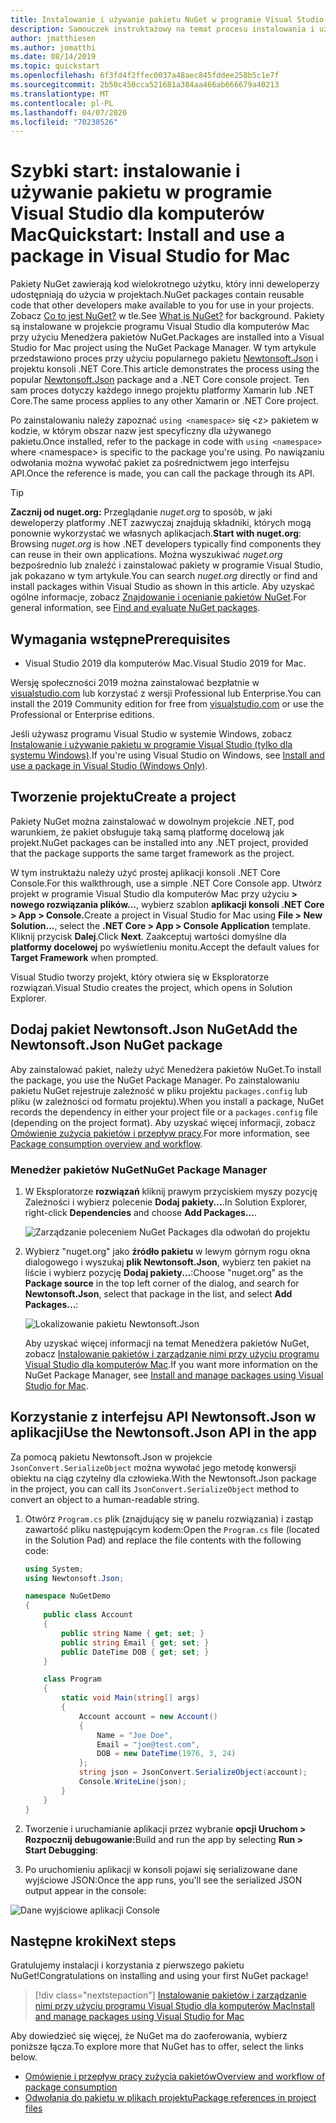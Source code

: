```yaml
---
title: Instalowanie i używanie pakietu NuGet w programie Visual Studio dla komputerów Mac
description: Samouczek instruktażowy na temat procesu instalowania i używania pakietu NuGet w projekcie programu Visual Studio dla komputerów Mac.
author: jmatthiesen
ms.author: jomatthi
ms.date: 08/14/2019
ms.topic: quickstart
ms.openlocfilehash: 6f3fd4f2ffec0037a48aec845fddee258b5c1e7f
ms.sourcegitcommit: 2b50c450cca521681a384aa466ab666679a40213
ms.translationtype: MT
ms.contentlocale: pl-PL
ms.lasthandoff: 04/07/2020
ms.locfileid: "70238526"
---
```

# <a name="quickstart-install-and-use-a-package-in-visual-studio-for-mac"></a><span data-ttu-id="590b5-103">Szybki start: instalowanie i używanie pakietu w programie Visual Studio dla komputerów Mac</span><span class="sxs-lookup"><span data-stu-id="590b5-103">Quickstart: Install and use a package in Visual Studio for Mac</span></span>

<span data-ttu-id="590b5-104">Pakiety NuGet zawierają kod wielokrotnego użytku, który inni deweloperzy udostępniają do użycia w projektach.</span><span class="sxs-lookup"><span data-stu-id="590b5-104">NuGet packages contain reusable code that other developers make available to you for use in your projects.</span></span> <span data-ttu-id="590b5-105">Zobacz [Co to jest NuGet?](../What-is-NuGet.md) w tle.</span><span class="sxs-lookup"><span data-stu-id="590b5-105">See [What is NuGet?](../What-is-NuGet.md) for background.</span></span> <span data-ttu-id="590b5-106">Pakiety są instalowane w projekcie programu Visual Studio dla komputerów Mac przy użyciu Menedżera pakietów NuGet.</span><span class="sxs-lookup"><span data-stu-id="590b5-106">Packages are installed into a Visual Studio for Mac project using the NuGet Package Manager.</span></span> <span data-ttu-id="590b5-107">W tym artykule przedstawiono proces przy użyciu popularnego pakietu [Newtonsoft.Json](https://www.nuget.org/packages/Newtonsoft.Json/) i projektu konsoli .NET Core.</span><span class="sxs-lookup"><span data-stu-id="590b5-107">This article demonstrates the process using the popular [Newtonsoft.Json](https://www.nuget.org/packages/Newtonsoft.Json/) package and a .NET Core console project.</span></span> <span data-ttu-id="590b5-108">Ten sam proces dotyczy każdego innego projektu platformy Xamarin lub .NET Core.</span><span class="sxs-lookup"><span data-stu-id="590b5-108">The same process applies to any other Xamarin or .NET Core project.</span></span>

<span data-ttu-id="590b5-109">Po zainstalowaniu należy zapoznać `using <namespace>` się \<z\> pakietem w kodzie, w którym obszar nazw jest specyficzny dla używanego pakietu.</span><span class="sxs-lookup"><span data-stu-id="590b5-109">Once installed, refer to the package in code with `using <namespace>` where \<namespace\> is specific to the package you're using.</span></span> <span data-ttu-id="590b5-110">Po nawiązaniu odwołania można wywołać pakiet za pośrednictwem jego interfejsu API.</span><span class="sxs-lookup"><span data-stu-id="590b5-110">Once the reference is made, you can call the package through its API.</span></span>

> [!Tip]
> <span data-ttu-id="590b5-111">**Zacznij od nuget.org:** Przeglądanie *nuget.org* to sposób, w jaki deweloperzy platformy .NET zazwyczaj znajdują składniki, których mogą ponownie wykorzystać we własnych aplikacjach.</span><span class="sxs-lookup"><span data-stu-id="590b5-111">**Start with nuget.org**: Browsing *nuget.org* is how .NET developers typically find components they can reuse in their own applications.</span></span> <span data-ttu-id="590b5-112">Można wyszukiwać *nuget.org* bezpośrednio lub znaleźć i zainstalować pakiety w programie Visual Studio, jak pokazano w tym artykule.</span><span class="sxs-lookup"><span data-stu-id="590b5-112">You can search *nuget.org* directly or find and install packages within Visual Studio as shown in this article.</span></span> <span data-ttu-id="590b5-113">Aby uzyskać ogólne informacje, zobacz [Znajdowanie i ocenianie pakietów NuGet](../consume-packages/finding-and-choosing-packages.md).</span><span class="sxs-lookup"><span data-stu-id="590b5-113">For general information, see [Find and evaluate NuGet packages](../consume-packages/finding-and-choosing-packages.md).</span></span>

## <a name="prerequisites"></a><span data-ttu-id="590b5-114">Wymagania wstępne</span><span class="sxs-lookup"><span data-stu-id="590b5-114">Prerequisites</span></span>

- <span data-ttu-id="590b5-115">Visual Studio 2019 dla komputerów Mac.</span><span class="sxs-lookup"><span data-stu-id="590b5-115">Visual Studio 2019 for Mac.</span></span>

<span data-ttu-id="590b5-116">Wersję społeczności 2019 można zainstalować bezpłatnie w [visualstudio.com](https://www.visualstudio.com/) lub korzystać z wersji Professional lub Enterprise.</span><span class="sxs-lookup"><span data-stu-id="590b5-116">You can install the 2019 Community edition for free from [visualstudio.com](https://www.visualstudio.com/) or use the Professional or Enterprise editions.</span></span>

<span data-ttu-id="590b5-117">Jeśli używasz programu Visual Studio w systemie Windows, zobacz [Instalowanie i używanie pakietu w programie Visual Studio (tylko dla systemu Windows)](install-and-use-a-package-in-visual-studio.md).</span><span class="sxs-lookup"><span data-stu-id="590b5-117">If you're using Visual Studio on Windows, see [Install and use a package in Visual Studio (Windows Only)](install-and-use-a-package-in-visual-studio.md).</span></span>

## <a name="create-a-project"></a><span data-ttu-id="590b5-118">Tworzenie projektu</span><span class="sxs-lookup"><span data-stu-id="590b5-118">Create a project</span></span>

<span data-ttu-id="590b5-119">Pakiety NuGet można zainstalować w dowolnym projekcie .NET, pod warunkiem, że pakiet obsługuje taką samą platformę docelową jak projekt.</span><span class="sxs-lookup"><span data-stu-id="590b5-119">NuGet packages can be installed into any .NET project, provided that the package supports the same target framework as the project.</span></span>

<span data-ttu-id="590b5-120">W tym instruktażu należy użyć prostej aplikacji konsoli .NET Core Console.</span><span class="sxs-lookup"><span data-stu-id="590b5-120">For this walkthrough, use a simple .NET Core Console app.</span></span> <span data-ttu-id="590b5-121">Utwórz projekt w programie Visual Studio dla komputerów Mac przy użyciu **> nowego rozwiązania plików...**, wybierz szablon **aplikacji konsoli .NET Core > App > Console.**</span><span class="sxs-lookup"><span data-stu-id="590b5-121">Create a project in Visual Studio for Mac using **File > New Solution...**, select the **.NET Core > App > Console Application** template.</span></span> <span data-ttu-id="590b5-122">Kliknij przycisk **Dalej**.</span><span class="sxs-lookup"><span data-stu-id="590b5-122">Click **Next**.</span></span> <span data-ttu-id="590b5-123">Zaakceptuj wartości domyślne dla **platformy docelowej** po wyświetleniu monitu.</span><span class="sxs-lookup"><span data-stu-id="590b5-123">Accept the default values for **Target Framework** when prompted.</span></span>

<span data-ttu-id="590b5-124">Visual Studio tworzy projekt, który otwiera się w Eksploratorze rozwiązań.</span><span class="sxs-lookup"><span data-stu-id="590b5-124">Visual Studio creates the project, which opens in Solution Explorer.</span></span>

## <a name="add-the-newtonsoftjson-nuget-package"></a><span data-ttu-id="590b5-125">Dodaj pakiet Newtonsoft.Json NuGet</span><span class="sxs-lookup"><span data-stu-id="590b5-125">Add the Newtonsoft.Json NuGet package</span></span>

<span data-ttu-id="590b5-126">Aby zainstalować pakiet, należy użyć Menedżera pakietów NuGet.</span><span class="sxs-lookup"><span data-stu-id="590b5-126">To install the package, you use the NuGet Package Manager.</span></span> <span data-ttu-id="590b5-127">Po zainstalowaniu pakietu NuGet rejestruje zależność w pliku projektu `packages.config` lub pliku (w zależności od formatu projektu).</span><span class="sxs-lookup"><span data-stu-id="590b5-127">When you install a package, NuGet records the dependency in  either your project file or a `packages.config` file (depending on the project format).</span></span> <span data-ttu-id="590b5-128">Aby uzyskać więcej informacji, zobacz [Omówienie zużycia pakietów i przepływ pracy](../consume-packages/Overview-and-Workflow.md).</span><span class="sxs-lookup"><span data-stu-id="590b5-128">For more information, see [Package consumption overview and workflow](../consume-packages/Overview-and-Workflow.md).</span></span>

### <a name="nuget-package-manager"></a><span data-ttu-id="590b5-129">Menedżer pakietów NuGet</span><span class="sxs-lookup"><span data-stu-id="590b5-129">NuGet Package Manager</span></span>

1. <span data-ttu-id="590b5-130">W Eksploratorze **rozwiązań** kliknij prawym przyciskiem myszy pozycję Zależności i wybierz polecenie **Dodaj pakiety...**.</span><span class="sxs-lookup"><span data-stu-id="590b5-130">In Solution Explorer, right-click **Dependencies** and choose **Add Packages...**.</span></span>

    ![Zarządzanie poleceniem NuGet Packages dla odwołań do projektu](media/QS_Use_Mac-02-ManageNuGetPackages.png)

1. <span data-ttu-id="590b5-132">Wybierz "nuget.org" jako **źródło pakietu** w lewym górnym rogu okna dialogowego i wyszukaj **plik Newtonsoft.Json**, wybierz ten pakiet na liście i wybierz pozycję **Dodaj pakiety...**:</span><span class="sxs-lookup"><span data-stu-id="590b5-132">Choose "nuget.org" as the **Package source** in the top left corner of the dialog, and search for **Newtonsoft.Json**, select that package in the list, and select **Add Packages...**:</span></span>

    ![Lokalizowanie pakietu Newtonsoft.Json](media/QS_Use_Mac-03-NewtonsoftJson.png)

    <span data-ttu-id="590b5-134">Aby uzyskać więcej informacji na temat Menedżera pakietów NuGet, zobacz [Instalowanie pakietów i zarządzanie nimi przy użyciu programu Visual Studio dla komputerów Mac](../consume-packages/install-use-packages-visual-studio.md).</span><span class="sxs-lookup"><span data-stu-id="590b5-134">If you want more information on the NuGet Package Manager, see [Install and manage packages using Visual Studio for Mac](../consume-packages/install-use-packages-visual-studio.md).</span></span>

## <a name="use-the-newtonsoftjson-api-in-the-app"></a><span data-ttu-id="590b5-135">Korzystanie z interfejsu API Newtonsoft.Json w aplikacji</span><span class="sxs-lookup"><span data-stu-id="590b5-135">Use the Newtonsoft.Json API in the app</span></span>

<span data-ttu-id="590b5-136">Za pomocą pakietu Newtonsoft.Json w projekcie `JsonConvert.SerializeObject` można wywołać jego metodę konwersji obiektu na ciąg czytelny dla człowieka.</span><span class="sxs-lookup"><span data-stu-id="590b5-136">With the Newtonsoft.Json package in the project, you can call its `JsonConvert.SerializeObject` method to convert an object to a human-readable string.</span></span>

1. <span data-ttu-id="590b5-137">Otwórz `Program.cs` plik (znajdujący się w panelu rozwiązania) i zastąp zawartość pliku następującym kodem:</span><span class="sxs-lookup"><span data-stu-id="590b5-137">Open the `Program.cs` file (located in the Solution Pad) and replace the file contents with the following code:</span></span>

    ```cs
    using System;
    using Newtonsoft.Json;

    namespace NuGetDemo
    {
        public class Account
        {
            public string Name { get; set; }
            public string Email { get; set; }
            public DateTime DOB { get; set; }
        }
    
        class Program
        {
            static void Main(string[] args)
            {
                Account account = new Account()
                {
                    Name = "Joe Doe",
                    Email = "joe@test.com",
                    DOB = new DateTime(1976, 3, 24)
                };
                string json = JsonConvert.SerializeObject(account);
                Console.WriteLine(json);
            }
        }
    }
    ```

1. <span data-ttu-id="590b5-138">Tworzenie i uruchamianie aplikacji przez wybranie **opcji Uruchom > Rozpocznij debugowanie:**</span><span class="sxs-lookup"><span data-stu-id="590b5-138">Build and run the app by selecting **Run > Start Debugging**:</span></span>

1. <span data-ttu-id="590b5-139">Po uruchomieniu aplikacji w konsoli pojawi się serializowane dane wyjściowe JSON:</span><span class="sxs-lookup"><span data-stu-id="590b5-139">Once the app runs, you'll see the serialized JSON output appear in the console:</span></span>

  ![Dane wyjściowe aplikacji Console](media/QS_Use_Mac-06-AppStart.png)

## <a name="next-steps"></a><span data-ttu-id="590b5-141">Następne kroki</span><span class="sxs-lookup"><span data-stu-id="590b5-141">Next steps</span></span>
<span data-ttu-id="590b5-142">Gratulujemy instalacji i korzystania z pierwszego pakietu NuGet!</span><span class="sxs-lookup"><span data-stu-id="590b5-142">Congratulations on installing and using your first NuGet package!</span></span>

> [!div class="nextstepaction"]
> [<span data-ttu-id="590b5-143">Instalowanie pakietów i zarządzanie nimi przy użyciu programu Visual Studio dla komputerów Mac</span><span class="sxs-lookup"><span data-stu-id="590b5-143">Install and manage packages using Visual Studio for Mac</span></span>](/visualstudio/mac/nuget-walkthrough?toc=/nuget/toc.json)

<span data-ttu-id="590b5-144">Aby dowiedzieć się więcej, że NuGet ma do zaoferowania, wybierz poniższe łącza.</span><span class="sxs-lookup"><span data-stu-id="590b5-144">To explore more that NuGet has to offer, select the links below.</span></span>

- [<span data-ttu-id="590b5-145">Omówienie i przepływ pracy zużycia pakietów</span><span class="sxs-lookup"><span data-stu-id="590b5-145">Overview and workflow of package consumption</span></span>](../consume-packages/overview-and-workflow.md)
- [<span data-ttu-id="590b5-146">Odwołania do pakietu w plikach projektu</span><span class="sxs-lookup"><span data-stu-id="590b5-146">Package references in project files</span></span>](../consume-packages/package-references-in-project-files.md)
